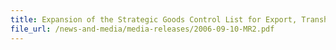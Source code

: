 ```yaml
---
title: Expansion of the Strategic Goods Control List for Export, Transhipment and Transit 
file_url: /news-and-media/media-releases/2006-09-10-MR2.pdf
---
```

